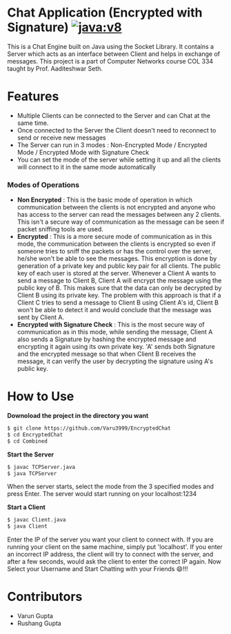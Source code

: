 # Chat Application (Encrypted with Signature) [![java:v8](https://img.shields.io/badge/Java-v8-brightgreen.svg)](https://www.java.com)

This is a Chat Engine built on Java using the Socket Library. It contains a Server which acts as an interface between Client and helps in exchange of messages. This project is a part of Computer Networks course COL 334 taught by Prof. Aaditeshwar Seth.

# Features

  - Multiple Clients can be connected to the Server and can Chat at the same time.
  - Once connected to the Server the Client doesn't need to reconnect to send or receive new messages
  - The Server can run in 3 modes : Non-Encrypted Mode / Encrypted Mode / Encrypted Mode with Signature Check
  - You can set the mode of the server while setting it up and all the clients will connect to it in the same mode automatically
 
### Modes of Operations
- **Non Encrypted** : This is the basic mode of operation in which communication between the clients is not encrypted and anyone who has access to the server can read the messages between any 2 clients. This isn't a secure way of communication as the message can be seen if packet sniffing tools are used.
- **Encrypted** : This is a more secure mode of communication as in this mode, the communication between the clients is encrypted so even if someone tries to sniff the packets or has the control over the server, he/she won't be able to see the messages. This encryption is done by generation of a private key and public key pair for all clients. The public key of each user is stored at the server. Whenever a Client A wants to send a message to Client B, Client A will encrypt the message using the public key of B. This makes sure that the data can only be decrypted by Client B using its private key. The problem with this approach is that if a Client C tries to send a message to Client B using Client A's id, Client B won't be able to detect it and would conclude that the message was sent by Client A.
- **Encrypted with Signature Check** : This is the most secure way of communication as in this mode, while sending the message, Client A also sends a Signature by hashing the encrypted message and encrypting it again using its own private key. 'A' sends both Signature and the encrypted message so that when Client B receives the message, it can verify the user by decrypting the signature using A's public key.
 
 
# How to Use

**Downoload the project in the directory you want**

```sh
$ git clone https://github.com/Varu3999/EncryptedChat
$ cd EncryptedChat
$ cd Combined
```

**Start the Server**

```sh
$ javac TCPServer.java
$ java TCPServer
```

When the server starts, select the mode from the 3 specified modes and press Enter.
The server would start running on your localhost:1234

**Start a Client**

```sh
$ javac Client.java
$ java Client
```

Enter the IP of the server you want your client to connect with. If you are running your client on the same machine, simply put 'localhost'. If you enter an incorrect IP address, the client will try to connect with the server, and after a few seconds, would ask the client to enter the correct IP again. 
Now Select your Username and Start Chatting with your Friends 😄!!!

# Contributors
- Varun Gupta
- Rushang Gupta
